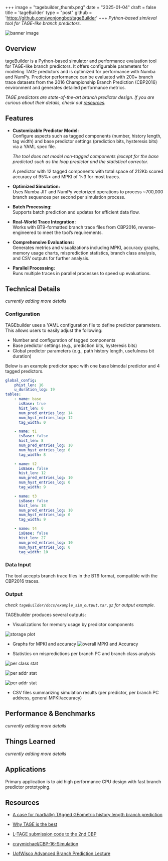 +++
image = "tagebuilder_thumb.png"
date = "2025-01-04"
draft = false
title = 'tageBuilder'
type = "post"
github = 'https://github.com/wonjongbot/tageBuilder'
+++
_Python-based sim/eval tool for TAGE-like branch predictors._
<!--more-->
![banner image](tagebuilder_banner.png)

## Overview
tageBuilder is a Python-based simulator and performance evaluation tool for TAGE-like branch predictors. It offers configurable parameters for modeling TAGE predictors and is optimized for performance with Numba and NumPy. Predictor performance can be evaluated with 200+ branch trace datasets from the 2016 Championship Branch Prediction (CBP2016) environment and generates detailed performance metrics.

_TAGE predictors are state-of-the-art branch predictor design. If you are curious about their details, check out [resources](#resources)._

## Features

- **Customizable Predictor Model:**  
  Configure aspects such as tagged components (number, history length, tag width) and base predictor settings (prediction bits, hysteresis bits) via a YAML spec file.

  _The tool does not model non-tagged components (except for the base predictor) such as the loop predictor and the statistical corrector._

  A predictor with 12 tagged components with total space of 212Kb scored accuracy of 95%> and MPKI of 1~3 for most traces.

- **Optimized Simulation:**  
  Uses Numba JIT and NumPy vectorized operations to process ~700,000 branch sequences per second per simulation process.

- **Batch Processing:**  
  Supports batch prediction and updates for efficient data flow.

- **Real-World Trace Integration:**  
  Works with BT9-formatted branch trace files from CBP2016, reverse-engineered to meet the tool’s requirements.

- **Comprehensive Evaluations:**  
  Generates metrics and visualizations including MPKI, accuracy graphs, memory usage charts, misprediction statistics, branch class analysis, and CSV outputs for further analysis.

- **Parallel Processing:**  
  Runs multiple traces in parallel processes to speed up evaluations.
  
## Technical Details

_currently adding more details_
 
### Configuration

TAGEbuilder uses a YAML configuration file to define predictor parameters. This allows users to easily adjust the following:
- Number and configuration of tagged components
- Base predictor settings (e.g., prediction bits, hysteresis bits)
- Global predictor parameters (e.g., path history length, usefulness bit duration)

Below is an example predictor spec with one base bimodal predictor and 4 tagged predictors.

```yaml
global_config:
    phist_len: 16
    u_duration_log: 19
tables:
    - name: base
      isBase: true
      hist_len: 0
      num_pred_entries_log: 14
      num_hyst_entries_log: 12
      tag_width: 0

    - name: t1
      isBase: false
      hist_len: 8
      num_pred_entries_log: 10
      num_hyst_entries_log: 0
      tag_width: 8

    - name: t2
      isBase: false
      hist_len: 12
      num_pred_entries_log: 10
      num_hyst_entries_log: 0
      tag_width: 9

    - name: t3
      isBase: false
      hist_len: 18
      num_pred_entries_log: 10
      num_hyst_entries_log: 0
      tag_width: 9

    - name: t4
      isBase: false
      hist_len: 27
      num_pred_entries_log: 10
      num_hyst_entries_log: 0
      tag_width: 10

```

### Data Input

The tool accepts branch trace files in the BT9 format, compatible with the CBP2016 traces. 

### Output

_check `tageBuilder/docs/example_sim_output.tar.gz` for output example._

TAGEbuilder produces several outputs:
- Visualizations for memory usage by predictor components

![storage plot](https://raw.githubusercontent.com/wonjongbot/tageBuilder/refs/heads/master/docs/img/PLOT_STORAGE.png "=700x")

- Graphs for MPKI and accuracy
![overall MPKI and Accuracy](https://raw.githubusercontent.com/wonjongbot/tageBuilder/refs/heads/master/docs/img/PLOT_OVERALL_MPKI_ACCURCY.png "=700x")

- Statistics on mispredictions per branch PC and branch class analysis

![per class stat](https://raw.githubusercontent.com/wonjongbot/tageBuilder/refs/heads/master/docs/img/PLOT_PER_CLASS_STAT.png "=700x")

![per addr stat](https://raw.githubusercontent.com/wonjongbot/tageBuilder/refs/heads/master/docs/img/LOT_TOP_N_ADDR.png "=700x")

![per addr stat](https://raw.githubusercontent.com/wonjongbot/tageBuilder/refs/heads/master/docs/img/PLOT_TOP_N_SUM.png "=700x")

- CSV files summarizing simulation results (per predictor, per branch PC address, general MPKI/accuracy)

## Performance & Benchmarks
_currently adding more details_

## Things Learned

_currently adding more details_

## Applications

Primary application is to aid high performance CPU design with fast branch predictor prototyping.

## Resources

- [A case for (partially) TAgged GEometric history length branch prediction](https://jilp.org/vol8/v8paper1.pdf)

- [Why TAGE is the best](https://comparch.net/2013/06/30/why-tage-is-the-best/)

- [L-TAGE submission code to the 2nd CBP](https://www.irisa.fr/caps/projects/Architecture/L-TAGE.h)

- [ craymichael/CBP-16-Simulation](https://github.com/craymichael/CBP-16-Simulation)

- [UofWisco Advanced Branch Prediction Lecture](https://ece752.ece.wisc.edu/lect09-adv-branch-prediction.ppt)
